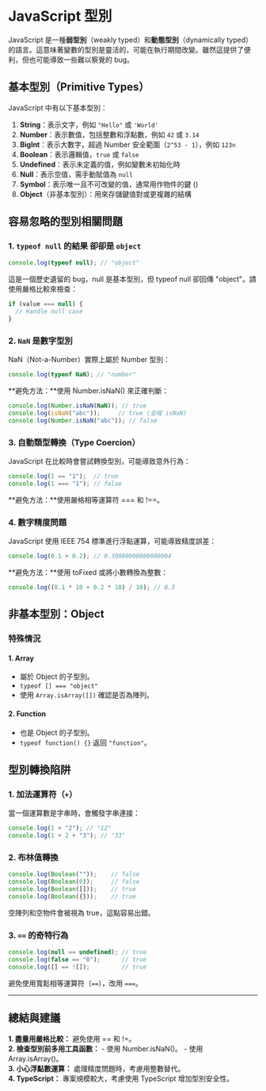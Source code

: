 # JavaScript 型別

JavaScript 是一種**弱型別**（weakly typed）和**動態型別**（dynamically typed）的語言。這意味著變數的型別是靈活的，可能在執行期間改變。雖然這提供了便利，但也可能導致一些難以察覺的 bug。

## 基本型別（Primitive Types）

JavaScript 中有以下基本型別：

1. **String**：表示文字，例如 `"Hello"` 或 `'World'`
2. **Number**：表示數值，包括整數和浮點數，例如 `42` 或 `3.14`
3. **BigInt**：表示大數字，超過 Number 安全範圍（`2^53 - 1`），例如 `123n`
4. **Boolean**：表示邏輯值，`true` 或 `false`
5. **Undefined**：表示未定義的值，例如變數未初始化時
6. **Null**：表示空值，需手動賦值為 `null`
7. **Symbol**：表示唯一且不可改變的值，通常用作物件的鍵 ()
8. **Object**（非基本型別）：用來存儲鍵值對或更複雜的結構

## 容易忽略的型別相關問題

### 1. **`typeof null` 的結果 卻卻是 `object`**
```javascript
console.log(typeof null); // "object"
```
這是一個歷史遺留的 bug，null 是基本型別，但 typeof null 卻回傳 "object"。請使用嚴格比較來檢查：
```javascript
if (value === null) {
  // Handle null case
}
```

### 2. **`NaN` 是數字型別**
NaN（Not-a-Number）實際上屬於 Number 型別：
```javascript
console.log(typeof NaN); // "number"
```

**避免方法：**使用 Number.isNaN() 來正確判斷：
```javascript
console.log(Number.isNaN(NaN)); // true
console.log(isNaN("abc"));     // true (全域 isNaN) 
console.log(Number.isNaN("abc")); // false
```

### 3. **自動類型轉換（Type Coercion）**
JavaScript 在比較時會嘗試轉換型別，可能導致意外行為：
```javascript
console.log(1 == "1");  // true
console.log(1 === "1"); // false
```
**避免方法：**使用嚴格相等運算符 === 和 !==。

### 4. **數字精度問題**
JavaScript 使用 IEEE 754 標準進行浮點運算，可能導致精度誤差：
```javascript
console.log(0.1 + 0.2); // 0.30000000000000004
```
**避免方法：**使用 toFixed 或將小數轉換為整數：
```javascript
console.log((0.1 * 10 + 0.2 * 10) / 10); // 0.3
```

## 非基本型別：Object
### 特殊情況
#### 1. Array
- 屬於 Object 的子型別。
- `typeof [] === "object"`
- 使用 `Array.isArray([])` 確認是否為陣列。
#### 2. Function
- 也是 Object 的子型別。
- `typeof function() {}` 返回 `"function"`。

## 型別轉換陷阱
### 1. 加法運算符（`+`）
當一個運算數是字串時，會觸發字串連接：
```javascript
console.log(1 + "2"); // "12"
console.log(1 + 2 + "3"); // "33"
```

### 2. 布林值轉換
```javascript
console.log(Boolean(""));    // false
console.log(Boolean(0));     // false
console.log(Boolean([]));    // true
console.log(Boolean({}));    // true
```
空陣列和空物件會被視為 true，這點容易出錯。

### 3. `==` 的奇特行為
```javascript
console.log(null == undefined); // true
console.log(false == "0");      // true
console.log([] == ![]);         // true
```
避免使用寬鬆相等運算符（`==`），改用 `===`。

---

## 總結與建議
 **1. 盡量用嚴格比較：** 避免使用 == 和 !=。  
 **2. 檢查型別前多用工具函數：**
    - 使用 Number.isNaN()。
    - 使用 Array.isArray()。  
 **3. 小心浮點數運算：** 處理精度問題時，考慮用整數替代。  
 **4. TypeScript：** 專案規模較大，考慮使用 TypeScript 增加型別安全性。  